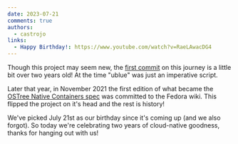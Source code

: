 ```yaml
---
date: 2023-07-21
comments: true
authors: 
  - castrojo
links:
  - Happy Birthday!: https://www.youtube.com/watch?v=RaeLAwacDG4
---
```


Though this project may seem new, the [first commit](https://github.com/castrojo/ublue/commit/e0f113a98b98bb0782ecf9314e5348b60d7f2357) on this journey is a little bit over two years old! At the time "ublue" was just an imperative script. 

Later that year, in November 2021 the first edition of what became the [OSTree Native Containers spec](https://fedoraproject.org/wiki/Changes/OstreeNativeContainer) was committed to the Fedora wiki. This flipped the project on it's head and the rest is history!

We've picked July 21st as our birthday since it's coming up (and we also forgot). So today we're celebrating two years of cloud-native goodness, thanks for hanging out with us! 
